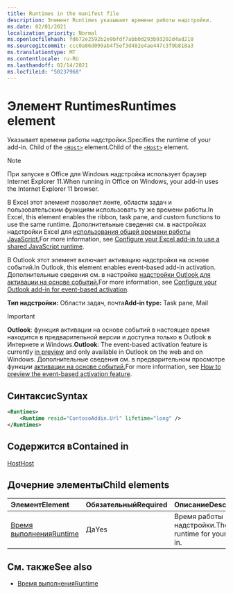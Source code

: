 ```yaml
---
title: Runtimes in the manifest file
description: Элемент Runtimes указывает времени работы надстройки.
ms.date: 02/01/2021
localization_priority: Normal
ms.openlocfilehash: fd672e2592b2e9bfdf7abb0d293b93202d4ad210
ms.sourcegitcommit: ccc0a86d099ab4f5ef3d482e4ae447c3f9b818a3
ms.translationtype: MT
ms.contentlocale: ru-RU
ms.lasthandoff: 02/14/2021
ms.locfileid: "50237968"
---
```

# <a name="runtimes-element"></a><span data-ttu-id="90d23-103">Элемент Runtimes</span><span class="sxs-lookup"><span data-stu-id="90d23-103">Runtimes element</span></span>

<span data-ttu-id="90d23-104">Указывает времени работы надстройки.</span><span class="sxs-lookup"><span data-stu-id="90d23-104">Specifies the runtime of your add-in.</span></span> <span data-ttu-id="90d23-105">Child of the [`<Host>`](host.md) element.</span><span class="sxs-lookup"><span data-stu-id="90d23-105">Child of the [`<Host>`](host.md) element.</span></span>

> [!NOTE]
> <span data-ttu-id="90d23-106">При запуске в Office для Windows надстройка использует браузер Internet Explorer 11.</span><span class="sxs-lookup"><span data-stu-id="90d23-106">When running in Office on Windows, your add-in uses the Internet Explorer 11 browser.</span></span>

<span data-ttu-id="90d23-107">В Excel этот элемент позволяет ленте, области задач и пользовательским функциям использовать ту же времени работы.</span><span class="sxs-lookup"><span data-stu-id="90d23-107">In Excel, this element enables the ribbon, task pane, and custom functions to use the same runtime.</span></span> <span data-ttu-id="90d23-108">Дополнительные сведения см. в настройках надстройки Excel для [использования общей времени работы JavaScript.](../../develop/configure-your-add-in-to-use-a-shared-runtime.md)</span><span class="sxs-lookup"><span data-stu-id="90d23-108">For more information, see [Configure your Excel add-in to use a shared JavaScript runtime](../../develop/configure-your-add-in-to-use-a-shared-runtime.md).</span></span>

<span data-ttu-id="90d23-109">В Outlook этот элемент включает активацию надстройки на основе событий.</span><span class="sxs-lookup"><span data-stu-id="90d23-109">In Outlook, this element enables event-based add-in activation.</span></span> <span data-ttu-id="90d23-110">Дополнительные сведения см. в настройке [надстройки Outlook для активации на основе событий.](../../outlook/autolaunch.md)</span><span class="sxs-lookup"><span data-stu-id="90d23-110">For more information, see [Configure your Outlook add-in for event-based activation](../../outlook/autolaunch.md).</span></span>

<span data-ttu-id="90d23-111">**Тип надстройки:** Области задач, почта</span><span class="sxs-lookup"><span data-stu-id="90d23-111">**Add-in type:** Task pane, Mail</span></span>

> [!IMPORTANT]
> <span data-ttu-id="90d23-112">**Outlook**: функция активации на [](../../reference/objectmodel/preview-requirement-set/outlook-requirement-set-preview.md) основе событий в настоящее время находится в предварительной версии и доступна только в Outlook в Интернете и Windows.</span><span class="sxs-lookup"><span data-stu-id="90d23-112">**Outlook**: The event-based activation feature is currently [in preview](../../reference/objectmodel/preview-requirement-set/outlook-requirement-set-preview.md) and only available in Outlook on the web and on Windows.</span></span> <span data-ttu-id="90d23-113">Дополнительные сведения см. в предварительном просмотре функции [активации на основе событий.](../../outlook/autolaunch.md#how-to-preview-the-event-based-activation-feature)</span><span class="sxs-lookup"><span data-stu-id="90d23-113">For more information, see [How to preview the event-based activation feature](../../outlook/autolaunch.md#how-to-preview-the-event-based-activation-feature).</span></span>

## <a name="syntax"></a><span data-ttu-id="90d23-114">Синтаксис</span><span class="sxs-lookup"><span data-stu-id="90d23-114">Syntax</span></span>

```XML
<Runtimes>
    <Runtime resid="ContosoAddin.Url" lifetime="long" />
</Runtimes>
```

## <a name="contained-in"></a><span data-ttu-id="90d23-115">Содержится в</span><span class="sxs-lookup"><span data-stu-id="90d23-115">Contained in</span></span>

[<span data-ttu-id="90d23-116">Host</span><span class="sxs-lookup"><span data-stu-id="90d23-116">Host</span></span>](host.md)

## <a name="child-elements"></a><span data-ttu-id="90d23-117">Дочерние элементы</span><span class="sxs-lookup"><span data-stu-id="90d23-117">Child elements</span></span>

|  <span data-ttu-id="90d23-118">Элемент</span><span class="sxs-lookup"><span data-stu-id="90d23-118">Element</span></span> |  <span data-ttu-id="90d23-119">Обязательный</span><span class="sxs-lookup"><span data-stu-id="90d23-119">Required</span></span>  |  <span data-ttu-id="90d23-120">Описание</span><span class="sxs-lookup"><span data-stu-id="90d23-120">Description</span></span>  |
|:-----|:-----|:-----|
| [<span data-ttu-id="90d23-121">Время выполнения</span><span class="sxs-lookup"><span data-stu-id="90d23-121">Runtime</span></span>](runtime.md) | <span data-ttu-id="90d23-122">Да</span><span class="sxs-lookup"><span data-stu-id="90d23-122">Yes</span></span> |  <span data-ttu-id="90d23-123">Время работы надстройки.</span><span class="sxs-lookup"><span data-stu-id="90d23-123">The runtime for your add-in.</span></span> |

## <a name="see-also"></a><span data-ttu-id="90d23-124">См. также</span><span class="sxs-lookup"><span data-stu-id="90d23-124">See also</span></span>

- [<span data-ttu-id="90d23-125">Время выполнения</span><span class="sxs-lookup"><span data-stu-id="90d23-125">Runtime</span></span>](runtime.md)

